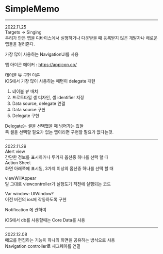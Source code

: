# SimpleMemo

***
2022.11.25   
Targets -> Singing   
우리가 만든 앱을 디바이스에서 실행하거나 다운받을 때 등록받지 않은 개발자나 해로운 앱들을 걸러준다.   
   
가장 많이 사용하는 NavigationUI를 사용   

앱 아이콘 메이커 : https://appicon.co/   
   
테이블 뷰 구현 이론   
iOS에서 가장 많이 사용하는 패턴이 delegate 패턴   
1. 테이블 뷰 배치   
2. 프로토타입 셀 디자인, 셀 identifier 지정   
3. Data source,  delegate 연결   
4. Data source 구현   
5. Delegate 구현   
 
Delegate는 셀을 선택했을 때 넘어가는 값들   
즉 셀을 선택할 필요가 없는 앱이라면 구현할 필요가 없다는것.   

***
2022.11.29   
Alert view   
간단한 정보를 표시하거나 두가지 옵션중 하나를 선택 할 때   
Action Sheet   
화면 아래쪽에 표시됨, 3가지 이상의 옵션중 하나를 선택 할 때   
   
viewWillAppear   
말 그대로 viewcontroller가 실행도기 직전에 실행되는 코드   
   
Var window: UIWindow?   
이전 버전의 ios에 작동하도록 구현   
   
Notification 에 관하여   
   
iOS에서 db를 사용할때는 Core Data를 사용    
  
***
2022.12.08   
메모를 편집하는 기능이 하나의 화면을 공유하는 방식으로 사용   
Navigation controller로 새그웨이를 연결   
